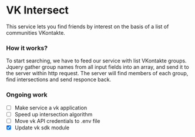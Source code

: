 # VK Intersect
This service lets you find friends by interest on the basis of a list of communities VKontakte.

### How it works?
To start searching, we have to feed our service with list VKontakte groups. Jquery gather group names from all input fields into an array, and send it to the server within http request. The server will find members of each group, find intersections and send responce back.

### Ongoing work
- [ ] Make service a vk application
- [ ] Speed up intersection algorithm
- [ ] Move vk API credentials to .env file 
- [x] Update vk sdk module